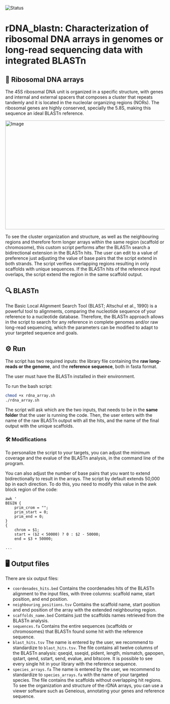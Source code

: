 ![Status](https://img.shields.io/badge/status-active-success.svg)
# rDNA_blastn: Characterization of ribosomal DNA arrays in genomes or long-read sequencing data with integrated BLASTn

## 🧬 Ribosomal DNA arrays
The 45S ribosomal DNA unit is organized in a specific structure, with genes and internal and external spacers that composes a cluster that repeats tandemly and it is located in the nucleolar organizing regions (NORs). The ribosomal genes are highly conserved, specially the 5.8S, making this sequence an ideal BLASTn reference. 
>
<img width="2235" height="343" alt="Image" src="https://github.com/user-attachments/assets/fc615717-1be4-48b9-a11b-7d39e890f92b"/>

>

To see the cluster organization and structure, as well as the neighbouring regions and therefore form longer arrays within the same region (scaffold or chromosome), this custom script performs after the BLASTn search a bidirectional extension in the BLASTn hits. The user can edit to a value of preference just adjusting the value of base pairs that the script extend in both strands. The script verifies overlapping regions resulting in only scaffolds with unique sequences. If the BLASTn hits of the reference input overlaps, the script extend the region in the same scaffold output. 

>
## 🔍 BLASTn
The Basic Local Alignment Search Tool (BLAST; Altschul et al., 1990) is a powerful tool to alignments, comparing the nucleotide sequence of your reference to a nucleotide database. Therefore, the BLASTn approach allows in the script to search for any reference in complete genomes and/or raw long-read sequencing, which the parameters can be modified to adapt to your targeted sequence and goals.

>

## ⚙️ Run
The script has two required inputs: the library file containing the **raw long-reads or the genome**, and the **reference sequence**, both in fasta format. 
>
The user must have the BLASTn installed in their environment. 
>
To run the bash script:
>
```bash
chmod +x rdna_array.sh
./rdna_array.sh
```
>
The script will ask which are the two inputs, that needs to be in the **same folder** that the user is running the code. Then, the user enters with the name of the raw BLASTn output with all the hits, and the name of the final output with the unique scaffolds.
>
### 🛠️ Modifications
To personalize the script to your targets, you can adjust the minimum coverage and the evalue of the BLASTn analysis, in the command line of the program. 
>
You can also adjust the number of base pairs that you want to extend bidirectionally to result in the arrays. The script by default extends 50,000 bp in each direction. To do this, you need to modify this value in the awk block region of the code:
>
```
awk '
BEGIN {
    prim_crom = "";
    prim_start = 0;
    prim_end = 0;
}
{
    chrom = $1;
    start = ($2 < 50000) ? 0 : $2 - 50000;
    end = $3 + 50000;

...
```


>
## 🖥️ Output files
There are six output files:
- `coordenades_hits.bed` Contains the coordenades hits of the BLASTn alignment to the input files, with three columns: scaffold name, start position, and end position.
- `neighbouring_positions.tsv` Contains the scaffold name, start position and end position of the array with the extended neighbouring region. 
- `scaffolds_name.bed` Contains just the scaffolds names retrieved from the BLASTn analysis.
- `sequences.fa` Contains the entire sequences (scaffolds or chromosomes) that BLASTn found some hit with the reference sequence. 
- `blast_hits.tsv` The name is entered by the user, we recommend to standardize to `blast_hits.tsv`. The file contains all twelve columns of the BLASTn analysis: qseqid, sseqid, pident, length, mismatch, gapopen, qstart, qend, sstart, send, evalue, and bitscore. It is possible to see every single hit in your library with the reference sequence. 
- `species_arrays.fa` The name is entered by the user, we recommend to standardize to `species_arrays.fa` with the name of your targeted species. The file contains the scaffolds without overlapping hit regions. To see the organization and structure of the rDNA arrays, you can use a viewer software such as Geneious, annotating your genes and reference sequence.
>
